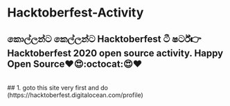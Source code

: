 # Hacktoberfest-Activity
## කොල්ලන්ට කෙල්ලන්ට Hacktoberfest ටී ෂර්ට්👉Hacktoberfest 2020 open source activity. Happy Open Source❤️😍:octocat:😍❤️
<br>
## 1. goto this site very first and do (https://hacktoberfest.digitalocean.com/profile)
<br>


